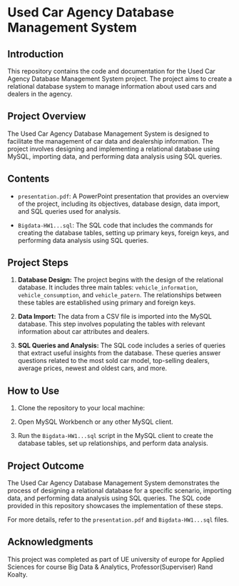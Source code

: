 # Used Car Agency Database Management System

## Introduction

This repository contains the code and documentation for the Used Car Agency Database Management System project. The project aims to create a relational database system to manage information about used cars and dealers in the agency.

## Project Overview

The Used Car Agency Database Management System is designed to facilitate the management of car data and dealership information. The project involves designing and implementing a relational database using MySQL, importing data, and performing data analysis using SQL queries.

## Contents

- `presentation.pdf`: A PowerPoint presentation that provides an overview of the project, including its objectives, database design, data import, and SQL queries used for analysis.

- `Bigdata-HW1...sql`: The SQL code that includes the commands for creating the database tables, setting up primary keys, foreign keys, and performing data analysis using SQL queries.

## Project Steps

1. **Database Design:** The project begins with the design of the relational database. It includes three main tables: `vehicle_information`, `vehicle_consumption`, and `vehicle_patern`. The relationships between these tables are established using primary and foreign keys.

2. **Data Import:** The data from a CSV file is imported into the MySQL database. This step involves populating the tables with relevant information about car attributes and dealers.

3. **SQL Queries and Analysis:** The SQL code includes a series of queries that extract useful insights from the database. These queries answer questions related to the most sold car model, top-selling dealers, average prices, newest and oldest cars, and more.

## How to Use

1. Clone the repository to your local machine:


2. Open MySQL Workbench or any other MySQL client.

3. Run the `Bigdata-HW1...sql` script in the MySQL client to create the database tables, set up relationships, and perform data analysis.

## Project Outcome

The Used Car Agency Database Management System demonstrates the process of designing a relational database for a specific scenario, importing data, and performing data analysis using SQL queries. The SQL code provided in this repository showcases the implementation of these steps.

For more details, refer to the `presentation.pdf` and `Bigdata-HW1...sql` files.

## Acknowledgments

This project was completed as part of UE university of europe for Applied Sciences for course Big Data & Analytics, Professor(Superviser) Rand Koalty.


